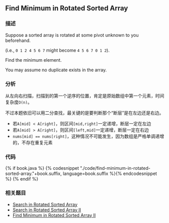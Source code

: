 ## Find Minimum in Rotated Sorted Array

### 描述

Suppose a sorted array is rotated at some pivot unknown to you beforehand.

(i.e., `0 1 2 4 5 6 7` might become `4 5 6 7 0 1 2`).

Find the minimum element.

You may assume no duplicate exists in the array.


### 分析

从左向右扫描，扫描到的第一个逆序的位置，肯定是原始数组中第一个元素，时间复杂度`O(n)`。

不过本题依旧可以用二分查找，最关键的是要判断那个“断层”是在左边还是右边。

* 若`A[mid] < A[right]`，则区间`[mid,right]`一定递增，断层一定在左边
* 若`A[mid] > A[right]`，则区间`[left,mid]`一定递增，断层一定在右边
* `nums[mid] == nums[right]`，这种情况不可能发生，因为数组是严格单调递增的，不存在重复元素

### 代码

{% if book.java %}
{% codesnippet "./code/find-minimum-in-rotated-sorted-array."+book.suffix, language=book.suffix %}{% endcodesnippet %}
{% endif %}


### 相关题目

* [Search in Rotated Sorted Array](search-in-rotated-sorted-array.md)
* [Search in Rotated Sorted Array II](search-in-rotated-sorted-array-ii.md)
* [Find Minimum in Rotated Sorted Array II](find-minimum-in-rotated-sorted-array-ii.md)
